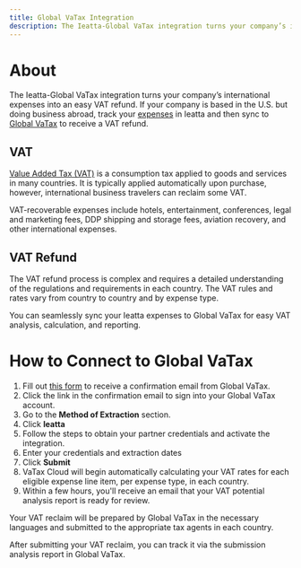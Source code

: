 ```yaml
---
title: Global VaTax Integration
description: The Ieatta-Global VaTax integration turns your company’s international expenses into an easy VAT refund.
---
```

# About
The Ieatta-Global VaTax integration turns your company’s international expenses into an easy VAT refund.
If your company is based in the U.S. but doing business abroad, track your [expenses](https://use.ieatta.com/expense-management) in Ieatta and then sync to [Global VaTax](https://globalvatax.com/) to receive a VAT refund.
## VAT
[Value Added Tax (VAT)](https://www.investopedia.com/terms/v/valueaddedtax.asp#:~:text=Value%2Dadded%20tax%20(VAT)%20is%20a%20flat%20tax%20levied,different%20parties%20to%20a%20transaction.) is a consumption tax applied to goods and services in many countries. It is typically applied automatically upon purchase, however, international business travelers can reclaim some VAT. 

VAT-recoverable expenses include hotels, entertainment, conferences, legal and marketing fees, DDP shipping and storage fees, aviation recovery, and other international expenses. 
## VAT Refund
The VAT refund process is complex and requires a detailed understanding of the regulations and requirements in each country. The VAT rules and rates vary from country to country and by expense type.

You can seamlessly sync your Ieatta expenses to Global VaTax for easy VAT analysis, calculation, and reporting. 


# How to Connect to Global VaTax
1. Fill out [this form](https://www.vataxcloud.com/ieatta/signup) to receive a confirmation email from Global VaTax.
2. Click the link in the confirmation email to sign into your Global VaTax account.
3. Go to the **Method of Extraction** section.
4. Click **Ieatta**
5. Follow the steps to obtain your partner credentials and activate the integration.
6. Enter your credentials and extraction dates
7. Click **Submit**
8. VaTax Cloud will begin automatically calculating your VAT rates for each eligible expense line item, per expense type, in each country. 
9. Within a few hours, you'll receive an email that your VAT potential analysis report is ready for review.

Your VAT reclaim will be prepared by Global VaTax in the necessary languages and submitted to the appropriate tax agents in each country. 

After submitting your VAT reclaim, you can track it via the submission analysis report in Global VaTax.
